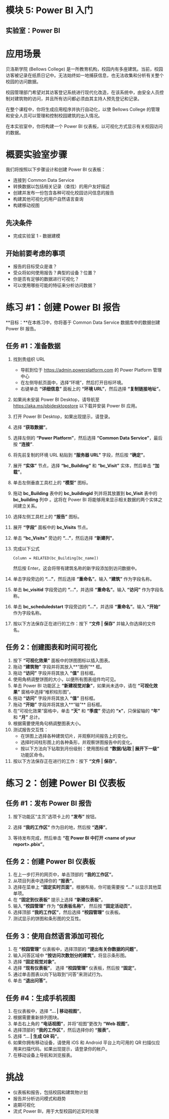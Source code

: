 ﻿---
lab:
    title: '实验室：Power BI'
    module: '模块 5: Power BI 入门'
---

# 模块 5: Power BI 入门
## 实验室：Power BI

应用场景
========

贝洛斯学院 (Bellows College) 是一所教育机构，校园内有多座建筑。当前，校园访客被记录在纸质日记中。无法始终如一地捕获信息，也无法收集和分析有关整个校园的访问数据。 

校园管理部门希望对其访客登记系统进行现代化改造，在该系统中，由安全人员控制对建筑物的访问，并且所有访问都必须由其主持人预先登记和记录。

在整个课程中，你将生成应用程序并执行自动化，以使 Bellows College 的管理和安全人员可以管理和控制校园建筑的出入情况。 

在本实验室中，你将构建一个 Power BI 仪表板，以可视化方式显示有关校园访问的数据。

概要实验室步骤
======================

我们将按照以下步骤设计和创建 Power BI 仪表板：

-   连接到 Common Data Service 
-   转换数据以包括相关记录（查找）的用户友好描述
-   创建并发布一份包含各种可视化校园访问信息的报告
-   构建其他可视化的用户自然语言查询
-   构建移动视图


## 先决条件

* 完成实验室 1 - 数据建模

开始前要考虑的事项
-----------------------------------

-   报告的目标受众是谁？
-   受众将如何使用报告？典型的设备？位置？
-   你是否有足够的数据进行可视化？
-   可以使用哪些可能的特征来分析访问数据？

练习 \#1：创建 Power BI 报告 
===============================

**目标：**在本练习中，你将基于 Common Data Service 数据库中的数据创建 Power BI 报告。

任务 \#1：准备数据
---------------------------

1.  找到贵组织 URL

    * 导航到位于 https://admin.powerplatform.com 的 Power Platform 管理中心
    * 在左侧导航页面中，选择“环境”，然后打开目标环境。
    * 右键单击 **“详细信息”** 面板上的 **“环境 URL”**，然后选择 **“复制链接地址”**。
2. 如果尚未安装 Power BI Desktop，请导航至 https://aka.ms/pbidesktopstore 以下载并安装 Power BI 应用。

3. 打开 Power BI Desktop，如果出现提示，请登录。

4. 选择 **“获取数据”**。

5. 选择左侧的 **“Power Platform”**，然后选择 **“Common Data Service”**，最后按 **“连接”**.

6. 将先前复制的环境 URL 粘贴到 **“服务器 URL”** 字段，然后按 **“确定”**。

7. 展开 **“实体”** 节点，选择 **“bc_Building”** 和 **“bc_Visit”** 实体，然后单击 **“加载”**。

8. 单击左侧垂直工具栏上的 **“模型”** 图标。

9. 拖动 **bc_Building** 表中的 **bc_buildingid** 列并将其放置到 **bc_Visit** 表中的 **bc_building** 列中 。这将在 Power BI 将能够用来显示相关数据的两个实体之间建立关系。

10. 选择左侧工具栏上的 **“报告”** 图标。

11. 展开 **“字段”** 面板中的 **bc_Visits** 节点。

12. 单击 **“bc_Visits”** 旁边的 **“...”**，然后选择 **“新建列”**。

13. 完成以下公式

    ```
    Column = RELATED(bc_Building[bc_name])
    ```

    然后按 Enter。这会将带有建筑名称的新字段添加到访问数据中。

14. 单击字段旁边的 **“...”**，然后选择 **“重命名”**。输入 **“建筑”** 作为字段名称。

15. 单击 **bc_visitid** 字段旁边的 **“...”**，并选择 **“重命名”**。输入 **“访问”** 作为字段名称。

16. 单击 **bc_scheduledstart** 字段旁边的 **“...”**，并选择 **“重命名”**。输入 **“开始”** 作为字段名称。

17. 按以下方法保存正在进行的工作：按下 **“文件 \| 保存”** 并输入你选择的文件名。

## 任务 2：创建图表和时间可视化

1. 按下 **“可视化效果”** 面板中的饼图图标以插入图表。
2. 拖动 **“建筑物”** 字段并将其放入**“图例”** 框。
3. 拖动 **“访问”** 字段并将其放入 **“值”** 目标框。
4. 使用角柄调整饼图的大小，以便所有图表组件均可见。
5. 单击 Power BI 功能区上 **“新建视觉对象”**，如果尚未选中，请在 **“可视化效果”** 窗格中选择“堆积柱形图”。 
6. 拖动 **“访问”** 字段并将其放入 **“值”** 目标框。
7. 拖动 **“开始”** 字段并将其放入**“轴”** 目标框。
8. 在“可视化效果”窗格中，单击 **“天”** 和 **“季度”** 旁边的 **“x”**，只保留轴的 **“年”** 和 **“月”** 总计。
9. 根据需要使用角句柄调整图表大小。
10. 测试报告交互性：
    * 在饼图上选择各种建筑切片，并观察时间报告上的变化。
    * 选择时间柱形图上的各种条形，并观察饼图报告中的变化。
    * 按以下方法向下钻取到月份级别：使用图标或 **“数据/钻取 \| 展开下一级”** 功能区命令。
11. 按以下方法保存正在进行的工作：按下 **“文件 \| 保存”**。

练习 2：创建 Power BI 仪表板
================================

## 任务 #1：发布 Power BI 报告

1. 按下功能区“主页”选项卡上的 **“发布”** 按钮。

2. 选择 **“我的工作区”** 作为目的地，然后按 **“选择”**。

3. 等待发布完成，然后单击 **“在 Power BI 中打开 \<name of your report\>.pbix”**。

## 任务 2：创建 Power BI 仪表板

1. 在上一步打开的网页中，单击顶部的 **“我的工作区”**。
2. 从项目列表中选择你的 **“报表”**。
3. 选择在菜单上 **“固定实时页面”**。根据布局，你可能需要按 **“...”** 以显示其他菜单项。
4. 在 **“固定到仪表板”** 提示上选择 **“新建仪表板”**。
5. 输入 **“校园管理”** 作为 **“仪表板名称”**， 然后按 **“固定活动页”**。
6. 选择顶部 **“我的工作区”**，然后选择 **“校园管理”** 仪表板。
7. 测试显示的饼图和条形图的交互性。

## 任务 3：使用自然语言添加可视化

1. 在 **“校园管理”** 仪表板中，选择顶部的 **“提出有关你数据的问题”**。
2. 输入问答区域中 **“按访问次数划分的建筑”**。将显示条形图。
3. 选择 **“固定视觉对象”**。
4. 选择 **“现有仪表板”**， 选择 **“校园管理”** 仪表板，然后按 **“固定”**。
5. 通过单击图表以向下钻取到“问答”来测试行为。
6. 单击 **“退出问答”**。

## 任务 #4：生成手机视图

1. 在仪表板中，选择 **“... \| 移动视图”**。
2. 根据需要重新排列图块。
3. 单击右上角的 **“电话视图”**，并将“视图”更改为 **“Web 视图”**。
4. 选择顶部的 **“我的工作区”**，然后选择你的 **“报表”**。
5. 选择 **“... \| 生成 QR 码”**。
6. 如果你拥有移动设备，请使用 iOS 和 Android 平台上均可用的 QR 扫描仪应用来扫描代码。如果出现提示，请登录你的帐户。
7. 在移动设备上导航和浏览报表。

# 挑战

* 仪表板和报告，包括校园和建筑物计划
* 报告并分析访问模式和趋势
* 逾期可视化
* 流式 Power BI，用于大型校园的近实时处理 
